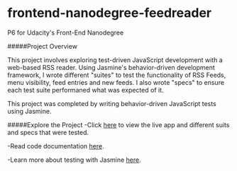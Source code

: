 # frontend-nanodegree-feedreader
P6 for Udacity's Front-End Nanodegree

#####Project Overview

This project involves exploring test-driven JavaScript development with a web-based RSS reader. Using Jasmine's behavior-driven development framework, I wrote different "suites" to test the functionality of RSS Feeds, menu visibility, feed entries and new feeds. I also wrote "specs" to ensure each test suite performaned what was expected of it.

This project was completed by writing behavior-driven JavaScript tests using Jasmine. 

#####Explore the Project
-Click [here](http://cdn.rawgit.com/anavasquez84/frontend-nanodegree-feedreader/master/index.html) to view the live app and different suits and specs that were tested.

-Read code documentation [here](http://github.com/anavasquez84/frontend-nanodegree-feedreader/blob/master/jasmine/spec/feedreader.js).

-Learn more about testing with Jasmine [here](http://jasmine.github.io/2.0/introduction.html).
